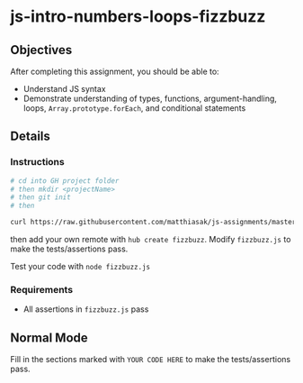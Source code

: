 # js-intro-numbers-loops-fizzbuzz

## Objectives

After completing this assignment, you should be able to:

* Understand JS syntax
* Demonstrate understanding of types, functions, argument-handling, loops, `Array.prototype.forEach`, and conditional statements

## Details

### Instructions

```sh
# cd into GH project folder
# then mkdir <projectName>
# then git init
# then 

curl https://raw.githubusercontent.com/matthiasak/js-assignments/master/js-intro-numbers-loops-fizzbuzz/fizzbuzz.js > fizzbuzz.js
```

then add your own remote with `hub create fizzbuzz`. Modify `fizzbuzz.js` to make the tests/assertions pass.

Test your code with `node fizzbuzz.js`

### Requirements

* All assertions in `fizzbuzz.js` pass

## Normal Mode

Fill in the sections marked with `YOUR CODE HERE` to make the tests/assertions pass.